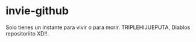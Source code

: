 # invie-github
Solo tienes un instante para vivir o para morir.
TRIPLEHIJUEPUTA, Diablos repositoriito XD!!.
